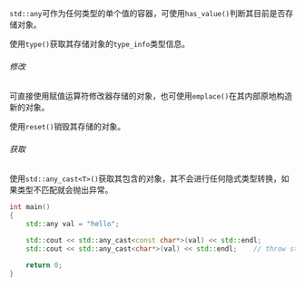 `std::any`可作为任何类型的单个值的容器，可使用`has_value()`判断其目前是否存储对象。

使用`type()`获取其存储对象的`type_info`类型信息。

###### 修改

可直接使用赋值运算符修改器存储的对象，也可使用`emplace()`在其内部原地构造新的对象。

使用`reset()`销毁其存储的对象。

###### 获取

使用`std::any_cast<T>()`获取其包含的对象，其不会进行任何隐式类型转换，如果类型不匹配就会抛出异常。

```cpp
int main()
{
    std::any val = "hello";

    std::cout << std::any_cast<const char*>(val) << std::endl;
    std::cout << std::any_cast<char*>(val) << std::endl;    // throw std::bad_any_cast

    return 0;
}
```

